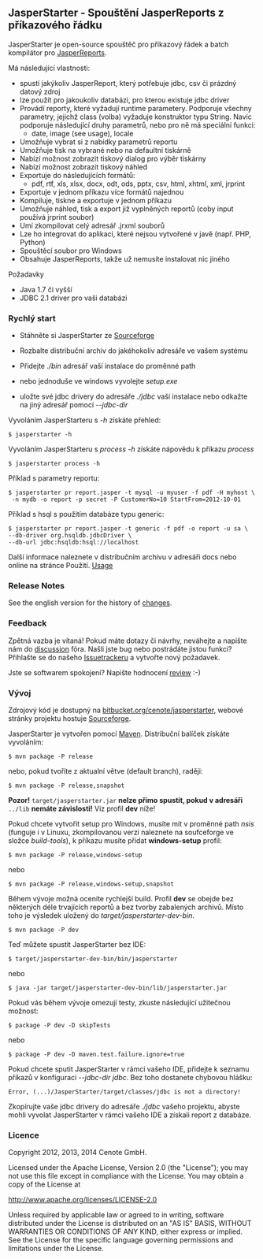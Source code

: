 
JasperStarter - Spouštění JasperReports z příkazového řádku
-----------------------------------------------------------

JasperStarter je open-source spouštěč pro příkazový řádek a batch kompilátor pro
[JasperReports][].

Má následující vlastnosti:

  * spustí jakýkoliv JasperReport, který potřebuje jdbc, csv či prázdný
    datový zdroj
  * lze použít pro jakoukoliv databázi, pro kterou existuje jdbc driver
  * Provádí reporty, které vyžadují runtime parametery. Podporuje všechny 
    parametry, jejichž class (volba) vyžaduje konstruktor typu String. Navíc
    podporuje následující druhy parametrů, nebo pro ně má speciální funkci:
    * date, image (see usage), locale
  * Umožňuje vybrat si z nabídky parametrů reportu
  * Umožňuje tisk na vybrané nebo na defaultní tiskárně
  * Nabízí možnost zobrazit tiskový dialog pro výběr tiskárny
  * Nabízí možnost zobrazit tiskový náhled
  * Exportuje do následujících formátů:
    * pdf, rtf, xls, xlsx, docx, odt, ods, pptx, csv, html, xhtml, xml, jrprint
  * Exportuje v jednom příkazu více formátů najednou
  * Kompiluje, tiskne a exportuje v jednom příkazu
  * Umožňuje náhled, tisk a export již vyplněných reportů (coby input používá
    jrprint soubor)
  * Umí zkompilovat celý adresář .jrxml souborů
  * Lze ho integrovat do aplikací, které nejsou vytvořené v javě (např. PHP,
    Python)
  * Spouštěcí soubor pro Windows
  * Obsahuje JasperReports, takže už nemusíte instalovat nic jiného

Požadavky

  * Java 1.7 či vyšší
  * JDBC 2.1 driver pro vaši databázi


### Rychlý start

  * Stáhněte si JasperStarter ze [Sourceforge][]
  * Rozbalte distribuční archiv do jakéhokoliv adresáře ve vašem systému
  * Přidejte _./bin_ adresář vaší instalace do proměnné path

  * nebo jednoduše ve windows vyvolejte _setup.exe_

  * uložte své jdbc drivery do adresáře _./jdbc_ vaší instalace nebo odkažte na
    jiný adresář pomocí _\--jdbc-dir_

Vyvoláním JasperStarteru s _\-h_ získáte přehled:

    $ jasperstarter -h

Vyvoláním JasperStarteru s _process \-h_ získáte nápovědu k příkazu _process_

    $ jasperstarter process -h

Příklad s parametry reportu:

    $ jasperstarter pr report.jasper -t mysql -u myuser -f pdf -H myhost \
     -n mydb -o report -p secret -P CustomerNo=10 StartFrom=2012-10-01

Příklad s hsql s použitím databáze typu generic:

    $ jasperstarter pr report.jasper -t generic -f pdf -o report -u sa \
    --db-driver org.hsqldb.jdbcDriver \
    --db-url jdbc:hsqldb:hsql://localhost

Další informace naleznete v distribučním archivu v adresáři docs nebo online
na stránce Použití. [Usage][]


### Release Notes

See the english version for the history of [changes].


### Feedback

Zpětná vazba je vítaná! Pokud máte dotazy či návrhy, neváhejte a napište nám 
do [discussion][] fóra.
Našli jste bug nebo postrádáte jistou funkci? Přihlašte se do našeho
[Issuetrackeru][] a vytvořte nový požadavek.

Jste se softwarem spokojení? Napište hodnocení [review][] :-)


### Vývoj

Zdrojový kód je dostupný na [bitbucket.org/cenote/jasperstarter][], webové
stránky projektu hostuje [Sourceforge][].

JasperStarter je vytvořen pomocí [Maven][]. Distribuční balíček získáte
vyvoláním:

    $ mvn package -P release

nebo, pokud tvoříte z aktualní větve (default branch), raději:

    $ mvn package -P release,snapshot

**Pozor!** `target/jasperstarter.jar` **nelze přímo spustit, pokud v adresáři** 
`../lib` **nemáte závislosti!** Viz profil **dev** níže!

Pokud chcete vytvořit setup pro Windows, musíte mít v proměnné path _nsis_ 
(funguje i v Linuxu, zkompilovanou verzi naleznete na soufceforge ve složce 
_build-tools_), k příkazu musíte přidat **windows-setup** profil:

    $ mvn package -P release,windows-setup

nebo

    $ mvn package -P release,windows-setup,snapshot

Během vývoje možná oceníte rychlejší build. Profil **dev** se obejde bez
některých déle trvajících reportů a bez tvorby zabalených archivů. Místo toho je
výsledek uložený do _target/jasperstarter-dev-bin_.

    $ mvn package -P dev

Teď můžete spustit JasperStarter bez IDE:

    $ target/jasperstarter-dev-bin/bin/jasperstarter

nebo

    $ java -jar target/jasperstarter-dev-bin/lib/jasperstarter.jar

Pokud vás během vývoje omezují testy, zkuste následující užitečnou možnost:

    $ package -P dev -D skipTests

nebo

    $ package -P dev -D maven.test.failure.ignore=true


Pokud chcete sputit JasperStarter v rámci vašeho IDE, přidejte k seznamu příkazů
v konfiguraci _\--jdbc-dir jdbc_. Bez toho dostanete chybovou hlášku:

    Error, (...)/JasperStarter/target/classes/jdbc is not a directory!

Zkopírujte vaše jdbc drivery do adresáře _./jdbc_ vašeho projektu, abyste mohli
vyvolat JasperStarter v rámci vašeho IDE a získali report z databáze.


### Licence

Copyright 2012, 2013, 2014 Cenote GmbH.

Licensed under the Apache License, Version 2.0 (the "License");
you may not use this file except in compliance with the License.
You may obtain a copy of the License at

   http://www.apache.org/licenses/LICENSE-2.0

Unless required by applicable law or agreed to in writing, software
distributed under the License is distributed on an "AS IS" BASIS,
WITHOUT WARRANTIES OR CONDITIONS OF ANY KIND, either express or implied.
See the License for the specific language governing permissions and
limitations under the License.

[JasperReports]:http://community.jaspersoft.com/project/jasperreports-library
[Maven]:http://maven.apache.org/
[Sourceforge]:http://sourceforge.net/projects/jasperstarter/
[bitbucket.org/cenote/jasperstarter]:http://bitbucket.org/cenote/jasperstarter
[review]:http://sourceforge.net/projects/jasperstarter/reviews
[discussion]:http://sourceforge.net/p/jasperstarter/discussion/
[Issuetrackeru]:https://cenote-issues.atlassian.net/browse/JAS
[Usage]:http://jasperstarter.sourceforge.net/usage.html
[Issues]:https://cenote-issues.atlassian.net/browse/JAS
[changes]:changes.html
